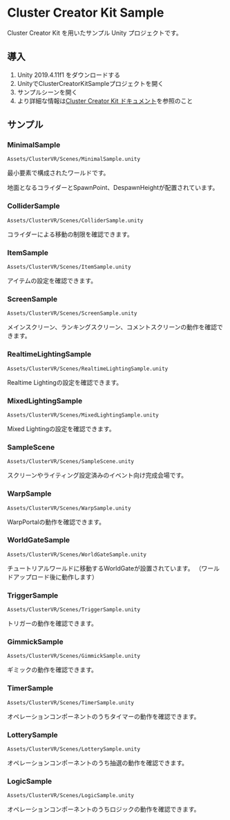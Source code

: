 # Cluster Creator Kit Sample

Cluster Creator Kit を用いたサンプル Unity プロジェクトです。

## 導入

1. Unity 2019.4.11f1 をダウンロードする
2. UnityでClusterCreatorKitSampleプロジェクトを開く
3. サンプルシーンを開く
4. より詳細な情報は[Cluster Creator Kit ドキュメント](https://clustervr.gitbook.io/creatorkit/)を参照のこと

## サンプル

### MinimalSample

`Assets/ClusterVR/Scenes/MinimalSample.unity`

最小要素で構成されたワールドです。

地面となるコライダーとSpawnPoint、DespawnHeightが配置されています。

### ColliderSample

`Assets/ClusterVR/Scenes/ColliderSample.unity`

コライダーによる移動の制限を確認できます。

### ItemSample

`Assets/ClusterVR/Scenes/ItemSample.unity`

アイテムの設定を確認できます。

### ScreenSample

`Assets/ClusterVR/Scenes/ScreenSample.unity`

メインスクリーン、ランキングスクリーン、コメントスクリーンの動作を確認できます。

### RealtimeLightingSample

`Assets/ClusterVR/Scenes/RealtimeLightingSample.unity`

Realtime Lightingの設定を確認できます。

### MixedLightingSample

`Assets/ClusterVR/Scenes/MixedLightingSample.unity`

Mixed Lightingの設定を確認できます。

### SampleScene

`Assets/ClusterVR/Scenes/SampleScene.unity`

スクリーンやライティング設定済みのイベント向け完成会場です。

### WarpSample

`Assets/ClusterVR/Scenes/WarpSample.unity`

WarpPortalの動作を確認できます。

### WorldGateSample

`Assets/ClusterVR/Scenes/WorldGateSample.unity`

チュートリアルワールドに移動するWorldGateが設置されています。
（ワールドアップロード後に動作します）

### TriggerSample

`Assets/ClusterVR/Scenes/TriggerSample.unity`

トリガーの動作を確認できます。

### GimmickSample

`Assets/ClusterVR/Scenes/GimmickSample.unity`

ギミックの動作を確認できます。

### TimerSample

`Assets/ClusterVR/Scenes/TimerSample.unity`

オペレーションコンポーネントのうちタイマーの動作を確認できます。

### LotterySample

`Assets/ClusterVR/Scenes/LotterySample.unity`

オペレーションコンポーネントのうち抽選の動作を確認できます。

### LogicSample

`Assets/ClusterVR/Scenes/LogicSample.unity`

オペレーションコンポーネントのうちロジックの動作を確認できます。

